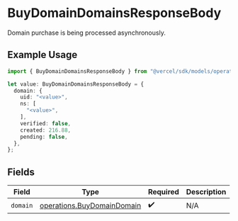 # BuyDomainDomainsResponseBody

Domain purchase is being processed asynchronously.

## Example Usage

```typescript
import { BuyDomainDomainsResponseBody } from "@vercel/sdk/models/operations/buydomain.js";

let value: BuyDomainDomainsResponseBody = {
  domain: {
    uid: "<value>",
    ns: [
      "<value>",
    ],
    verified: false,
    created: 216.88,
    pending: false,
  },
};
```

## Fields

| Field                                                                    | Type                                                                     | Required                                                                 | Description                                                              |
| ------------------------------------------------------------------------ | ------------------------------------------------------------------------ | ------------------------------------------------------------------------ | ------------------------------------------------------------------------ |
| `domain`                                                                 | [operations.BuyDomainDomain](../../models/operations/buydomaindomain.md) | :heavy_check_mark:                                                       | N/A                                                                      |